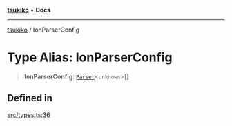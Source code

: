 [**tsukiko**](../README.md) • **Docs**

***

[tsukiko](../README.md) / IonParserConfig

# Type Alias: IonParserConfig

> **IonParserConfig**: [`Parser`](../classes/Parser.md)\<`unknown`\>[]

## Defined in

[src/types.ts:36](https://github.com/BIYUEHU/tsukiko/blob/eb4b04a16e9c40909bed9d6503bd49914851f300/src/types.ts#L36)

